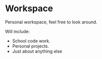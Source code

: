 # Workspace
Personal workspace, feel free to look around.

Will include:
- School code work.
- Personal projects.
- Just about anything else
